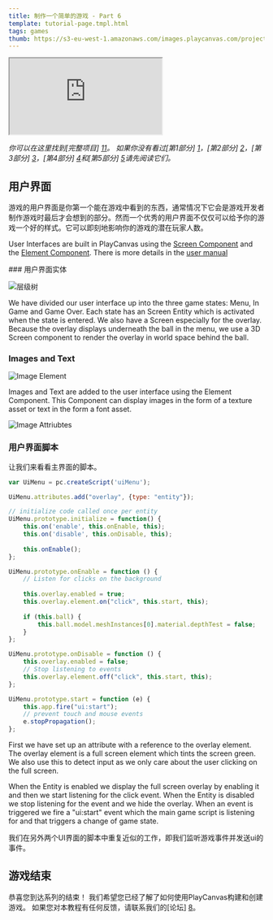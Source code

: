 ```yaml
---
title: 制作一个简单的游戏 - Part 6
template: tutorial-page.tmpl.html
tags: games
thumb: https://s3-eu-west-1.amazonaws.com/images.playcanvas.com/projects/12/406050/LIJTDO-image-75.jpg
---
```


<iframe src="https://playcanv.as/p/KH37bnOk/?overlay=false"></iframe>

*你可以在这里找到[完整项目] [11]。 如果你没有看过[第1部分] [1]，[第2部分] [2]，[第3部分] [3]，[第4部分] [4]和[第5部分] [5]请先阅读它们。*

## 用户界面

游戏的用户界面是你第一个能在游戏中看到的东西，通常情况下它会是游戏开发者制作游戏时最后才会想到的部分。然而一个优秀的用户界面不仅仅可以给予你的游戏一个好的样式。它可以即刻地影响你的游戏的潜在玩家人数。

User Interfaces are built in PlayCanvas using the [Screen Component][7] and the [Element Component][8]. There is more details in the [user manual][6]

### 用户界面实体

![层级树][9]

We have divided our user interface up into the three game states: Menu, In Game and Game Over. Each state has an Screen Entity which is activated when the state is entered. We also have a Screen especially for the overlay. Because the overlay displays underneath the ball in the menu, we use a 3D Screen component to render the overlay in world space behind the ball.

### Images and Text

![Image Element][12]

Images and Text are added to the user interface using the Element Component. This Component can display images in the form of a texture asset or text in the form a font asset.

![Image Attriubtes][13]

### 用户界面脚本

让我们来看看主界面的脚本。

```javascript
var UiMenu = pc.createScript('uiMenu');

UiMenu.attributes.add("overlay", {type: "entity"});

// initialize code called once per entity
UiMenu.prototype.initialize = function() {
    this.on('enable', this.onEnable, this);    
    this.on('disable', this.onDisable, this);
    
    this.onEnable();
};

UiMenu.prototype.onEnable = function () {
    // Listen for clicks on the background    
    
    this.overlay.enabled = true;
    this.overlay.element.on("click", this.start, this);
    
    if (this.ball) {
        this.ball.model.meshInstances[0].material.depthTest = false;
    }
};

UiMenu.prototype.onDisable = function () {
    this.overlay.enabled = false;
    // Stop listening to events
    this.overlay.element.off("click", this.start, this);
};

UiMenu.prototype.start = function (e) {
    this.app.fire("ui:start");
    // prevent touch and mouse events
    e.stopPropagation();
};
```
First we have set up an attribute with a reference to the overlay element. The overlay element is a full screen element which tints the screen green. We also use this to detect input as we only care about the user clicking on the full screen.

When the Entity is enabled we display the full screen overlay by enabling it and then we start listening for the click event. When the Entity is disabled we stop listening for the event and we hide the overlay. When an event is triggered we fire a "ui:start" event which the main game script is listening for and that triggers a change of game state.

我们在另外两个UI界面的脚本中重复近似的工作，即我们监听游戏事件并发送ui的事件。

## 游戏结束

恭喜您到达系列的结束！ 我们希望您已经了解了如何使用PlayCanvas构建和创建游戏。 如果您对本教程有任何反馈，请联系我们的[论坛] [8]。

[1]: /tutorials/keepyup-part-one/
[2]: /tutorials/keepyup-part-two/
[3]: /tutorials/keepyup-part-three/
[4]: /tutorials/keepyup-part-four/
[5]: /tutorials/keepyup-part-five/
[6]: /user-manual/user-interface/
[7]: /user-manual/packs/components/screen/
[8]: /user-manual/packs/components/element/
[9]: /images/tutorials/beginner/keepyup-part-six/ui-hierarchy.jpg
[10]: /images/tutorials/beginner/keepyup-part-six/sprite-setup.jpg
[11]: https://playcanvas.com/project/406050
[12]: /images/tutorials/beginner/keepyup-part-six/image-element.jpg
[13]: /images/tutorials/beginner/keepyup-part-six/element-attr.jpg
[14]: http://forum.playcanvas.com

